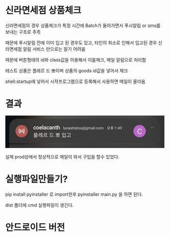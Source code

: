 # 신라면세점 상품체크

신라면세점의 경우 상품체크가 특정 시간에 Batch가 돌아가면서 푸시알림 or sms를 보내는 구조로 추측

때문에 푸시알림 전에 이미 입고 된 경우도 있고, 타인의 취소로 인해서 입고된 경우 신라면세점 알림 서비스 만으로는 알기 어려움

때문에 버튼형태의 id와 class값을 이용해서 이를체크, 메일 알림으로 처리함

테스트 상품은 플레르 드 뽀이며 상품의 goods id값을 넣어서 체크

shell:startup에 넣어서 시작프로그램으로 등록해서 사용하면 메일이 올라옴 


# 결과

![샘플이미지](./img/img1.jpg)

실제 prod상에서 정상적으로 메일이 와서 구입을 할수 있었다. 

# 실행파일만들기?

 pip install pyinstaller 로 import한후  pyinstaller main.py 을 하면 된다.
 
 dist 폴더에 cmd 실행파일이 생긴다.

 
# 안드로이드 버전 